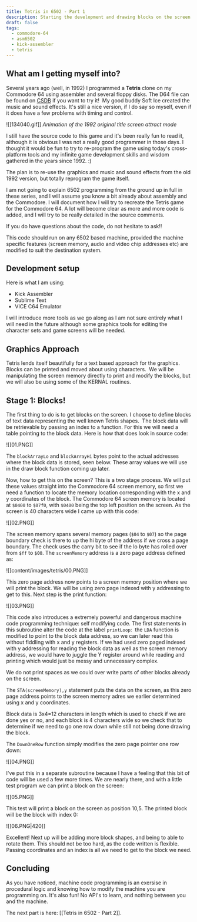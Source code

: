 ```yaml
---
title: Tetris in 6502 - Part 1
description: Starting the development and drawing blocks on the screen
draft: false
tags:
  - commodore-64
  - asm6502
  - kick-assembler
  - tetris
---
```

 
## What am I getting myself into?

Several years ago (well, in 1992) I programmed a **Tetris** clone on my Commodore 64 using assembler and several floppy disks. The D64 file can be found on [CSDB](https://csdb.dk/release/?id=134040) if you want to try it!  My good buddy Soft Ice created the music and sound effects. It's still a nice version, if I do say so myself, even if it does have a few problems with timing and control.  

![[134040.gif]]
*Animation of the 1992 original title screen attract mode*

I still have the source code to this game and it's been really fun to read it, although it is obvious I was not a really good programmer in those days. I thought it would be fun to try to re-program the game using today's cross-platform tools and my infinite game development skills and wisdom gathered in the years since 1992. :)
  
The plan is to re-use the graphics and music and sound effects from the old 1992 version, but totally reprogram the game itself.
  
I am not going to explain 6502 programming from the ground up in full in these series, and I will assume you know a bit already about assembly and the Commodore. I will document how I will try to recreate the Tetris game for the Commodore 64. A lot will become clear as more and more code is added, and I will try to be really detailed in the source comments.
  
If you do have questions about the code, do not hesitate to ask!!  

This code should run on any 6502 based machine, provided the machine specific features (screen memory, audio and video chip addresses etc) are modified to suit the destination system.

## Development setup

Here is what I am using:

* Kick Assembler
* Sublime Text
* VICE C64 Emulator

I will introduce more tools as we go along as I am not sure entirely what I will need in the future although some graphics tools for editing the character sets and game screens will be needed.

## Graphics Approach
  
Tetris lends itself beautifully for a text based approach for the graphics. Blocks can be printed and moved about using characters.  We will be manipulating the screen memory directly to print and modify the blocks, but we will also be using some of the KERNAL routines.

## Stage 1: Blocks!

The first thing to do is to get blocks on the screen. I choose to define blocks of text data representing the well known Tetris shapes.  The block data will be retrievable by passing an index to a function. For this we will need a table pointing to the block data. Here is how that does look in source code:

![[01.PNG]]

The `blockArrayLo` and `blockArrayHi` bytes point to the actual addresses where the block data is stored, seen below. These array values we will use in the draw block function coming up later.  

Now, how to get this on the screen? This is a two stage process. We will put these values straight into the Commodore 64 screen memory, so first we need a function to locate the memory location corresponding with the x and y coordinates of the block. The Commodore 64 screen memory is located at `$0400` to `$07f0`, with `$0400` being the top left position on the screen. As the screen is 40 characters wide I came up with this code:

![[02.PNG]]

The screen memory spans several memory pages (`$04` to `$07`) so the page boundary check is there to up the hi byte of the address if we cross a page boundary. The check uses the carry bit to see if the lo byte has rolled over from `$ff` to `$00`. The `screenMemory` address is a zero page address defined as:

![[content/images/tetris/00.PNG]]

This zero page address now points to a screen memory position where we will print the block. We will be using zero page indexed with y addressing to get to this. Next step is the print function:

![[03.PNG]]

This code also introduces a extremely powerful and dangerous machine code programming technique: self modifying code. The first statements in this subroutine alter the code at the label `printLoop`:  the `LDA` function is modified to point to the block data address, so we can later read this without fiddling with x and y registers. If we had used zero paged indexed with y addressing for reading the block data as well as the screen memory address, we would have to juggle the Y register around while reading and printing which would just be messy and unnecessary complex.

We do not print spaces as we could over write parts of other blocks already on the screen.

The `STA(screenMemory),y` statement puts the data on the screen, as this zero page address points to the screen memory adres we earlier determined using x and y coordinates.

Block data is 3x4=12 characters in length which is used to check if we are done yes or no, and each block is 4 characters wide so we check that to determine if we need to go one row down while still not being done drawing the block.

The `DownOneRow` function simply modifies the zero page pointer one row down:

![[04.PNG]]

I've put this in a separate subroutine because I have a feeling that this bit of code will be used a few more times. We are nearly there, and with a little test program we can print a block on the screen:

![[05.PNG]]
  
This test will print a block on the screen as position 10,5. The printed block will be the block with index 0:

![[06.PNG|420]]

Excellent! Next up will be adding more block shapes, and being to able to rotate them. This should not be too hard, as the code written is flexible. Passing coordinates and an index is all we need to get to the block we need.

## Concluding

As you have noticed, machine code programming is an exersise in procedural logic and knowing how to modify the machine you are programming on. It's also fun! No API's to learn, and nothing between you and the machine.

The next part is here: [[Tetris in 6502 - Part 2]].

